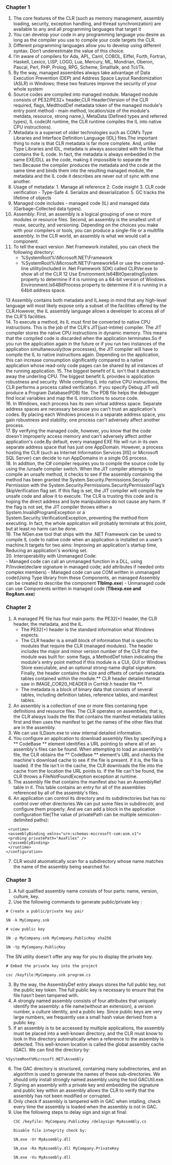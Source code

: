 ### Chapter 1
1. The core features of the CLR (such as memory
management, assembly loading, security, exception handling, and thread synchronization) are available
to any and all programming languages that target it
2. You can develop your code in any programming language you
desire as long as the compiler you use to compile your code targets the CLR. 
3.  Different programming languages allow you to develop using different syntax. Don’t
underestimate the value of this choice. 
4.  I’m aware of compilers for Ada, APL,
Caml, COBOL, Eiffel, Forth, Fortran, Haskell, Lexico, LISP, LOGO, Lua, Mercury, ML, Mondrian, Oberon,
Pascal, Perl, PHP, Prolog, RPG, Scheme, Smalltalk, and Tcl/Tk. 
5. By the way, managed assemblies always take advantage of Data Execution
Prevention (DEP) and Address Space Layout Randomization (ASLR) in Windows; these two features
improve the security of your whole system
6. Source codes are compiled into managed module. Managed module consists of PE32/PE32+ header,CLR Header(Version of the CLR required, flags, MedthodDef metadata token of the managed module's entry point method - main method, location/size of the module's metdata, resource, strong name,), MetaData (Defined types and referred types), IL code(At runtime, the CLR runtime compiles the IL into native CPU instructions).
7.  Metadata is a superset of
older technologies such as COM’s Type Libraries and Interface Definition Language (IDL) files.The
important thing to note is that CLR metadata is far more complete. And, unlike Type Libraries and IDL,
metadata is always associated with the file that contains the IL code. In fact, the metadata is always
embedded in the same EXE/DLL as the code, making it impossible to separate the two.Because the
compiler produces the metadata and the code at the same time and binds them into the resulting
managed module, the metadata and the IL code it describes are never out of sync with one another.
8. Usage of metadata: 1. Manage all reference 2. Code insight 3. CLR code verification - Type-Safe 4. Serialize and deserialization 5. GC tracks the lifetime of objects
9. Managed code includes - managed code (IL) and managed data (Garbage-Collected data types).
10. Assembly:  First, an assembly is a logical grouping of one or more
modules or resource files. Second, an assembly is the smallest unit of reuse, security, and versioning.
Depending on the choices you make with your compilers or tools, you can produce a single-file or a
multifile assembly. In the CLR world, an assembly is what we would call a component. 
11. To tell the exact version .Net Framework installed, you can check the following directory:
    - %SystemRoot%\Microsoft.NET\Framework
    -  %SystemRoot%\Microsoft.NET\Framework64
    or use the command-line utility(included in .Net Framework SDK) called CLRVer.exe to show all of the CLR
12 Use Environment.Is64BitOperatingSystem property to determine if it is running on a 64-bit version of Windows.
   Environment.Is64BitProcess property to determine if it is running in a 64bit address space.   

13 Assembly contains both metadata and IL.keep in mind that any high-level language will most likely expose only a subset of the facilities offered by the CLR.However, the IL assembly language allows a developer to access all of the CLR'S facilities.       
14. To execute a method, its IL must first be converted to native CPU instructions. This is the job of the CLR's JIT(just-intime) compiler. The JIT compiler stores the native CPU instructions in dynamic memory. This means that the compiled code is discarded when the application terminates.So if you run the application again in the future or if you run two instances of the application simultaneously(tow processes), the JIT compiler will have to compile the IL to native instructions again. Depending on the application, this can increase consumption significantly compared to a native application whose read-only code pages can be shared by all instances of the running application.
15. The biggest benefit of IL isn't that it abstracts away the underling CPU. The biggest benefit IL provides is application robustness and security. While compiling IL into native CPU instructions, the CLR performs a process called verification. If you specify Debug JIT will produce a Program Database(PDB) file. The PDB file helps the debugger find local variables and map the IL instructions to source code.  
16. In Windows, each process has its own virtual address space. Separate address spaces are necessary because you can't trust an application's codes. By placing each Windows process in a separate address space, you gain robustness and stability; one process can't adversely affect another process.  
17. By verifying the managed code, however, you know that the code doesn't improperly access memory and can't adversely affect anther application's code.By default, every managed EXE file will
run in its own separate address space that has just one AppDomain. However, a process hosting the
CLR (such as Internet Information Services [IIS] or Microsoft SQL Server) can decide to run AppDomains
in a single OS process.  
18. In addition, the C# compiler requires you to compile the source code by using the /unsafe compiler switch.
When the JIT compiler attempts to compile an unsafe method, it checks to see if the assembly
containing the method has been granted the System.Security.Permissions.Security
Permission with the System.Security.Permissions.SecurityPermissionFlag’s
SkipVerification flag set. If this flag is set, the JIT compiler will compile the unsafe code and allow
it to execute. The CLR is trusting this code and is hoping the direct address and byte manipulations do
not cause any harm. If the flag is not set, the JIT compiler throws either a
System.InvalidProgramException or a System.Security.VerificationException,
preventing the method from executing. In fact, the whole application will probably terminate at this
point, but at least no harm can be done.  
19. The NGen.exe tool that ships with the .NET Framework can be used to compile IL code to native code
when an application is installed on a user’s machine.It targets for two aims: Improving an application's startup time, Reducing an application's working set.  
20. Interoperability with Unmanaged Code:  
    - Managed code can call an unmanaged function in a DLL, using P/Invoke(declare signature in managed code; add attributes if needed onto complex members)
    - Managed code can use COM written in unmanaged code(Using Type library from these Components, an managed Assembly can be created to describe the component **TlbImp.exe**)
    - Unmanaged code can use Components written in managed code (**Tlbexp.exe and RegAsm.exe**)   

### Chapter 2 
1. A managed PE file has four main parts: the PE32(+) header, the CLR header, the metadata, and the IL.  
   - The PE32(+) header is the standard information what Windows expects.
   - The CLR header is a smalll block of information that is specific to modules that require the CLR (managed modules). The header includes the major and minor version number of the CLR that the module was built for: some flags, a MethodDef token indicating the module's entry point method if this module is a CUI, GUI or Windows Store executable, and an optional strong-name digital signature. Finally, the header contains the size and offsets of certain metadata tables contained within the module.** CLR header detailed format saw in IMAGE_COR20_HEADER in CorHdr.h header file **.  
   - The metadata is a block of binary data that consists of several tables, including definition tables, reference tables, and manifest tables.
2. An assembly is a collection of one or more files containing type definitions and resource files. The CLR operates on assemblies; that is, the CLR always loads the file that contains the manifest metadata tables first and then uses the manifest to get the names of the other files that are in the assembly.
3. We can use ILDasm.exe to view internal detailed information.  
4. You configure an application to download assembly files by specifying a ** CodeBase ** element identifies a URL pointing to where all of an assembly's files can be found. When attempting to load an assembly's file, the CLR obtains the ** CodeBase ** element's URL and checks the machine's download cache to see if the file is present. If it is, the file is loaded. If the file isn't in the cache, the CLR downloads the file into the cache from the location the URL points to. If the file can't be found, the CLR throws a FileNotFoundException exception at runtime.  
5. The assembly file that contains the manifest also has an AssemblyRef table in it. This table contains an entry for all of the assemblies referenced by all of the assembly's files.
6. An application can control
its directory and its subdirectories but has no control over other directories.We can put some files in subdirecotr, and configure them properly. And we can add a block in the application configuration file(The value of privatePath can be multiple semicolon-delimited paths):
```<configuration>
 <runtime>
 <assemblyBinding xmlns="urn:schemas-microsoft-com:asm.v1">
 <probing privatePath="AuxFiles" />
 </assemblyBinding>
 </runtime>
</configuration> 
```  
7. CLR would atuomatically scan for a subdirectory whose name matches the name of the assembly being searched for.

### Chapter 3

1. A full qualified assembly name consists of four parts: name, version, culture, key.  
2. Use the following commands to generate public/private key :  
  ```
  # Create a public/private key pair
  ```  
  ```
  SN -k MyCompany.snk  
  ```  
  ```
  # view public key
  ```  
  ```
  SN -p MyCompany.snk MyCompany.PublicKey sha256
  ```
  ```
  SN -tp MyCompany.PublicKey
  ```
  The SN utility doesn't offer any way for you to display the private key.
  ```
  # Embed the private key into the project
  ```
  ```
  csc /keyfile:MyCompany.snk program.cs 
  ```
3. By the way, the
AssemblyDef entry always stores the full public key, not the public key token. The full public key is
necessary to ensure that the file hasn’t been tampered with.
4. A strongly named assembly consists of four attributes that uniquely identify the assembly: a file name(without an extension), a version number, a culture identity, and a public key. Since public keys are very large numbers, we frequently use a small hash value derived from a public key.
5. If an assembly is to be accessed by multiple applications, the assembly must be placed into a well-known directory, and the CLR must know to look in this directory automatically when a reference to the assembly is detected. This well-known location is called the global assembly cache (GAC). We can find the directory by:
```
%SystemRoot%Microsoft.NET\Assembly
```
6. The GAC directory is structured, containing many subdirectories, and an algorithm is used to generate the names of these sub-directories. We should only install strongly named assembly using the tool GACUtil.exe.
7. Signing an assembly with a private key and embedding the signature and public key within an assembly allows the CLR to verify that the assembly has not been modified or corrupted.
8. Only check if assembly is tampered with in GAC when intalling, check every time the assembly is loaded when the assembly is not in GAC.
9. Use the following steps to delay sign and sign at final:
   ```
   CSC /keyfile: MyCompany.PublicKey /delaysign MyAssembly.cs
   ``` 
   ```
   Disable file integrity check by: 
   ```  
   ```
   SN.exe -Vr MyAssembly.dll
   ```
   ```
   SN.exe -Ra MyAssembly.dll MyCompany.PrivateKey
   ```
   ```
   SN.exe -Vu MyAssembly.dll
   ```